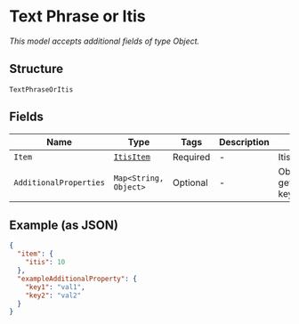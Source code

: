 
# Text Phrase or Itis

*This model accepts additional fields of type Object.*

## Structure

`TextPhraseOrItis`

## Fields

| Name | Type | Tags | Description | Getter | Setter |
|  --- | --- | --- | --- | --- | --- |
| `Item` | [`ItisItem`](../../doc/models/itis-item.md) | Required | - | ItisItem getItem() | setItem(ItisItem item) |
| `AdditionalProperties` | `Map<String, Object>` | Optional | - | Object getAdditionalProperty(String key) | additionalProperty(String key, Object value) |

## Example (as JSON)

```json
{
  "item": {
    "itis": 10
  },
  "exampleAdditionalProperty": {
    "key1": "val1",
    "key2": "val2"
  }
}
```


